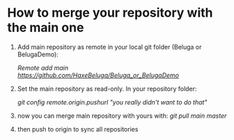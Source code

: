 How to merge your repository with the main one
==============================================

1.  Add main repository as remote in your local git folder (Beluga or BelugaDemo):
    
    *Remote add main https://github.com/HaxeBeluga/Beluga_or_BelugaDemo*

2.  Set the main repository as read-only. In your repository folder:
    
    *git config remote.origin.pushurl "you really didn't want to do that"*

3. now you can merge main repository with yours with: *git pull main master*

4. then push to origin to sync all repositories
